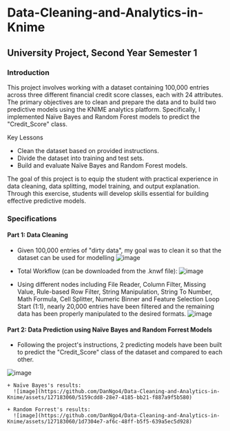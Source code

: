 # Data-Cleaning-and-Analytics-in-Knime
## University Project, Second Year Semester 1
### Introduction
This project involves working with a dataset containing 100,000 entries across three different financial credit score classes, each with 24 attributes. The primary objectives are to clean and prepare the data and to build two predictive models using the KNIME analytics platform. Specifically, I implemented Naïve Bayes and Random Forest models to predict the "Credit_Score" class.

Key Lessons
  - Clean the dataset based on provided instructions.
  - Divide the dataset into training and test sets.
  - Build and evaluate Naïve Bayes and Random Forest models.

The goal of this project is to equip the student with practical experience in data cleaning, data splitting, model training, and output explanation. Through this exercise, students will develop skills essential for building effective predictive models.

### Specifications
#### Part 1: Data Cleaning
  - Given 100,000 entries of "dirty data", my goal was to clean it so that the dataset can be used for modelling
![image](https://github.com/DanNgo4/Data-Cleaning-and-Analytics-in-Knime/assets/127183060/107548eb-0988-4327-9445-cde9ea9c27c4)

  - Total Workflow (can be downloaded from the .knwf file):
![image](https://github.com/DanNgo4/Data-Cleaning-and-Analytics-in-Knime/assets/127183060/1368196b-60ef-4e48-86a3-fef666bd955a)

  - Using different nodes including File Reader, Column Filter, Missing Value, Rule-based Row Filter, String Manipulation, String To Number, Math Formula, Cell Splitter, Numeric Binner and Feature Selection Loop Start (1:1), nearly 20,000 entries have been filtered and the remaining data has been properly manipulated to the desired formats.
![image](https://github.com/DanNgo4/Data-Cleaning-and-Analytics-in-Knime/assets/127183060/872e35d2-5add-40c5-90cd-5b45d2907db8)

#### Part 2: Data Prediction using Naïve Bayes and Random Forrest Models
  - Following the project's instructions, 2 predicting models have been built to predict the "Credit_Score" class of the dataset and compared to each other.

![image](https://github.com/DanNgo4/Data-Cleaning-and-Analytics-in-Knime/assets/127183060/11010da2-0cc9-43da-90a7-e2b47eaef041)

    + Naïve Bayes's results:
      ![image](https://github.com/DanNgo4/Data-Cleaning-and-Analytics-in-Knime/assets/127183060/5159cdd8-28e7-4185-bb21-f887a9f5b580)

    + Random Forrest's results:
      ![image](https://github.com/DanNgo4/Data-Cleaning-and-Analytics-in-Knime/assets/127183060/1d7304e7-af6c-48ff-b5f5-639a5ec5d928)


